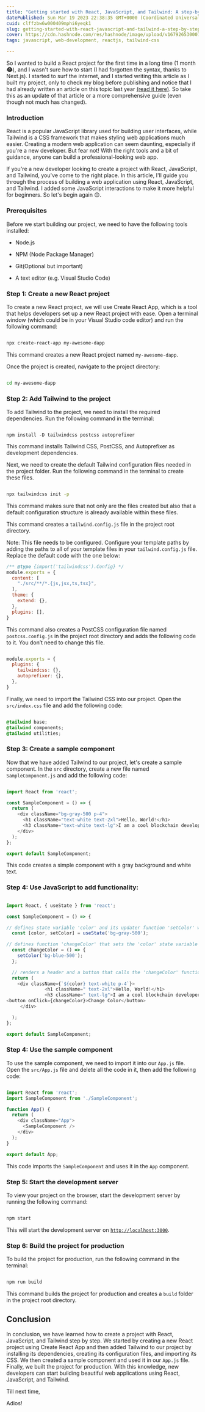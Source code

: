 ```yaml
---
title: "Getting started with React, JavaScript, and Tailwind: A step-by-step guide for new developers"
datePublished: Sun Mar 19 2023 22:38:35 GMT+0000 (Coordinated Universal Time)
cuid: clffzbw6w000409mphi6yeqk1
slug: getting-started-with-react-javascript-and-tailwind-a-step-by-step-guide-for-new-developers
cover: https://cdn.hashnode.com/res/hashnode/image/upload/v1679265300079/cfc21a04-1df0-438b-8e8e-0e998966b4ab.png
tags: javascript, web-development, reactjs, tailwind-css

---
```


So I wanted to build a React project for the first time in a long time (1 month **😂**), and I wasn't sure how to start (I had forgotten the syntax, thanks to Next.js). I started to surf the internet, and I started writing this article as I built my project, only to check my blog before publishing and notice that I had already written an article on this topic last year [(read it here)](https://glorypraise.hashnode.dev/setting-up-tailwind-in-your-react-project). So take this as an update of that article or a more comprehensive guide (even though not much has changed).

### Introduction

React is a popular JavaScript library used for building user interfaces, while Tailwind is a CSS framework that makes styling web applications much easier. Creating a modern web application can seem daunting, especially if you're a new developer. But fear not! With the right tools and a bit of guidance, anyone can build a professional-looking web app.

If you're a new developer looking to create a project with React, JavaScript, and Tailwind, you've come to the right place. In this article, I'll guide you through the process of building a web application using React, JavaScript, and Tailwind. I added some JavaScript interactions to make it more helpful for beginners. So let's begin again 😊.

### Prerequisites

Before we start building our project, we need to have the following tools installed:

* Node.js
    
* NPM (Node Package Manager)
    
* Git(Optional but important)
    
* A text editor (e.g. Visual Studio Code)
    

### Step 1: Create a new React project

To create a new React project, we will use Create React App, which is a tool that helps developers set up a new React project with ease. Open a terminal window (which could be in your Visual Studio code editor) and run the following command:

```bash

npx create-react-app my-awesome-dapp
```

This command creates a new React project named `my-awesome-dapp`.

Once the project is created, navigate to the project directory:

```bash

cd my-awesome-dapp
```

### Step 2: Add Tailwind to the project

To add Tailwind to the project, we need to install the required dependencies. Run the following command in the terminal:

```plaintext

npm install -D tailwindcss postcss autoprefixer

```

This command installs Tailwind CSS, PostCSS, and Autoprefixer as development dependencies.

Next, we need to create the default Tailwind configuration files needed in the project folder. Run the following command in the terminal to create these files.

```bash

npx tailwindcss init -p
```

This command makes sure that not only are the files created but also that a default configuration structure is already available within these files.

This command creates a `tailwind.config.js` file in the project root directory.

Note: This file needs to be configured. Configure your template paths by adding the paths to all of your template files in your `tailwind.config.js` file. Replace the default code with the one below:

```javascript
/** @type {import('tailwindcss').Config} */
module.exports = {
  content: [
    "./src/**/*.{js,jsx,ts,tsx}",
  ],
  theme: {
    extend: {},
  },
  plugins: [],
}
```

This command also creates a PostCSS configuration file named `postcss.config.js` in the project root directory and adds the following code to it. You don’t need to change this file.

```javascript

module.exports = {
  plugins: {
    tailwindcss: {},
    autoprefixer: {},
  },
}
```

Finally, we need to import the Tailwind CSS into our project. Open the `src/index.css` file and add the following code:

```css

@tailwind base;
@tailwind components;
@tailwind utilities;
```

### Step 3: Create a sample component

Now that we have added Tailwind to our project, let's create a sample component. In the `src` directory, create a new file named `SampleComponent.js` and add the following code:

```javascript

import React from 'react';

const SampleComponent = () => {
  return (
    <div className="bg-gray-500 p-4">
      <h1 className="text-white text-2xl">Hello, World!</h1>
      <h3 className="text-white text-lg">I am a cool blockchain developer</h3>
    </div>
  );
};

export default SampleComponent;
```

This code creates a simple component with a gray background and white text.

### Step 4: Use JavaScript to add functionality:

```javascript

import React, { useState } from 'react';

const SampleComponent = () => {

// defines state variable 'color' and its updater function 'setColor' with initial value 'bg-gray-500'
  const [color, setColor] = useState('bg-gray-500');

// defines function 'changeColor' that sets the 'color' state variable to 'bg-blue-500'
  const changeColor = () => {
    setColor('bg-blue-500');
  };

  // renders a header and a button that calls the 'changeColor' function when clicked
  return (
    <div className={`${color} text-white p-4`}>
		      <h1 className=" text-2xl">Hello, World!</h1>
		      <h3 className=" text-lg">I am a cool blockchain developer</h3>
<button onClick={changeColor}>Change Color</button>
     </div>

  );
};

export default SampleComponent;
```

### Step 4: Use the sample component

To use the sample component, we need to import it into our `App.js` file. Open the `src/App.js` file and delete all the code in it, then add the following code:

```javascript

import React from 'react';
import SampleComponent from './SampleComponent';

function App() {
  return (
    <div className="App">
      <SampleComponent />
    </div>
  );
}

export default App;
```

This code imports the `SampleComponent` and uses it in the `App` component.

### Step 5: Start the development server

To view your project on the browser, start the development server by running the following command:

```bash

npm start
```

This will start the development server on [`http://localhost:3000`](http://localhost:3000).

### Step 6: Build the project for production

To build the project for production, run the following command in the terminal:

```bash

npm run build

```

This command builds the project for production and creates a `build` folder in the project root directory.

## Conclusion

In conclusion, we have learned how to create a project with React, JavaScript, and Tailwind step by step. We started by creating a new React project using Create React App and then added Tailwind to our project by installing its dependencies, creating its configuration files, and importing its CSS. We then created a sample component and used it in our `App.js` file. Finally, we built the project for production. With this knowledge, new developers can start building beautiful web applications using React, JavaScript, and Tailwind.

Till next time,

Adios!